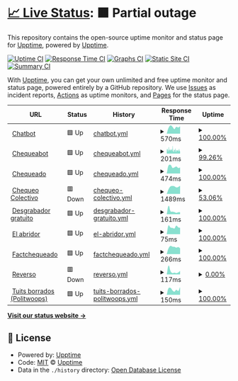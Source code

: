 # [📈 Live Status](https://upptime.github.io/upptime): <!--live status--> **🟧 Partial outage**

This repository contains the open-source uptime monitor and status page for [Upptime](https://upptime.js.org), powered by [Upptime](https://github.com/upptime/upptime).

[![Uptime CI](https://github.com/chequeado/status/workflows/Uptime%20CI/badge.svg)](https://github.com/chequeado/status/actions?query=workflow%3A%22Uptime+CI%22)
[![Response Time CI](https://github.com/chequeado/status/workflows/Response%20Time%20CI/badge.svg)](https://github.com/chequeado/status/actions?query=workflow%3A%22Response+Time+CI%22)
[![Graphs CI](https://github.com/chequeado/status/workflows/Graphs%20CI/badge.svg)](https://github.com/chequeado/status/actions?query=workflow%3A%22Graphs+CI%22)
[![Static Site CI](https://github.com/chequeado/status/workflows/Static%20Site%20CI/badge.svg)](https://github.com/chequeado/status/actions?query=workflow%3A%22Static+Site+CI%22)
[![Summary CI](https://github.com/chequeado/status/workflows/Summary%20CI/badge.svg)](https://github.com/chequeado/status/actions?query=workflow%3A%22Summary+CI%22)

With [Upptime](https://upptime.js.org), you can get your own unlimited and free uptime monitor and status page, powered entirely by a GitHub repository. We use [Issues](https://github.com/upptime/upptime/issues) as incident reports, [Actions](https://github.com/chequeado/status/actions) as uptime monitors, and [Pages](https://upptime.github.io/upptime) for the status page.

<!--start: status pages-->
<!-- This summary is generated by Upptime (https://github.com/upptime/upptime) -->
<!-- Do not edit this manually, your changes will be overwritten -->
<!-- prettier-ignore -->
| URL | Status | History | Response Time | Uptime |
| --- | ------ | ------- | ------------- | ------ |
| <img alt="" src="https://icons.duckduckgo.com/ip3/chequeado.com.ico" height="13"> [Chatbot](https://chequeado.com/chatbot) | 🟩 Up | [chatbot.yml](https://github.com/chequeado/status/commits/HEAD/history/chatbot.yml) | <details><summary><img alt="Response time graph" src="./graphs/chatbot/response-time-week.png" height="20"> 570ms</summary><br><a href="https://chequeado.github.io/status/history/chatbot"><img alt="Response time 656" src="https://img.shields.io/endpoint?url=https%3A%2F%2Fraw.githubusercontent.com%2Fchequeado%2Fstatus%2FHEAD%2Fapi%2Fchatbot%2Fresponse-time.json"></a><br><a href="https://chequeado.github.io/status/history/chatbot"><img alt="24-hour response time 439" src="https://img.shields.io/endpoint?url=https%3A%2F%2Fraw.githubusercontent.com%2Fchequeado%2Fstatus%2FHEAD%2Fapi%2Fchatbot%2Fresponse-time-day.json"></a><br><a href="https://chequeado.github.io/status/history/chatbot"><img alt="7-day response time 570" src="https://img.shields.io/endpoint?url=https%3A%2F%2Fraw.githubusercontent.com%2Fchequeado%2Fstatus%2FHEAD%2Fapi%2Fchatbot%2Fresponse-time-week.json"></a><br><a href="https://chequeado.github.io/status/history/chatbot"><img alt="30-day response time 544" src="https://img.shields.io/endpoint?url=https%3A%2F%2Fraw.githubusercontent.com%2Fchequeado%2Fstatus%2FHEAD%2Fapi%2Fchatbot%2Fresponse-time-month.json"></a><br><a href="https://chequeado.github.io/status/history/chatbot"><img alt="1-year response time 656" src="https://img.shields.io/endpoint?url=https%3A%2F%2Fraw.githubusercontent.com%2Fchequeado%2Fstatus%2FHEAD%2Fapi%2Fchatbot%2Fresponse-time-year.json"></a></details> | <details><summary><a href="https://chequeado.github.io/status/history/chatbot">100.00%</a></summary><a href="https://chequeado.github.io/status/history/chatbot"><img alt="All-time uptime 94.50%" src="https://img.shields.io/endpoint?url=https%3A%2F%2Fraw.githubusercontent.com%2Fchequeado%2Fstatus%2FHEAD%2Fapi%2Fchatbot%2Fuptime.json"></a><br><a href="https://chequeado.github.io/status/history/chatbot"><img alt="24-hour uptime 100.00%" src="https://img.shields.io/endpoint?url=https%3A%2F%2Fraw.githubusercontent.com%2Fchequeado%2Fstatus%2FHEAD%2Fapi%2Fchatbot%2Fuptime-day.json"></a><br><a href="https://chequeado.github.io/status/history/chatbot"><img alt="7-day uptime 100.00%" src="https://img.shields.io/endpoint?url=https%3A%2F%2Fraw.githubusercontent.com%2Fchequeado%2Fstatus%2FHEAD%2Fapi%2Fchatbot%2Fuptime-week.json"></a><br><a href="https://chequeado.github.io/status/history/chatbot"><img alt="30-day uptime 100.00%" src="https://img.shields.io/endpoint?url=https%3A%2F%2Fraw.githubusercontent.com%2Fchequeado%2Fstatus%2FHEAD%2Fapi%2Fchatbot%2Fuptime-month.json"></a><br><a href="https://chequeado.github.io/status/history/chatbot"><img alt="1-year uptime 94.50%" src="https://img.shields.io/endpoint?url=https%3A%2F%2Fraw.githubusercontent.com%2Fchequeado%2Fstatus%2FHEAD%2Fapi%2Fchatbot%2Fuptime-year.json"></a></details>
| <img alt="" src="https://icons.duckduckgo.com/ip3/chequeabot.com.ico" height="13"> [Chequeabot](https://chequeabot.com) | 🟩 Up | [chequeabot.yml](https://github.com/chequeado/status/commits/HEAD/history/chequeabot.yml) | <details><summary><img alt="Response time graph" src="./graphs/chequeabot/response-time-week.png" height="20"> 201ms</summary><br><a href="https://chequeado.github.io/status/history/chequeabot"><img alt="Response time 259" src="https://img.shields.io/endpoint?url=https%3A%2F%2Fraw.githubusercontent.com%2Fchequeado%2Fstatus%2FHEAD%2Fapi%2Fchequeabot%2Fresponse-time.json"></a><br><a href="https://chequeado.github.io/status/history/chequeabot"><img alt="24-hour response time 199" src="https://img.shields.io/endpoint?url=https%3A%2F%2Fraw.githubusercontent.com%2Fchequeado%2Fstatus%2FHEAD%2Fapi%2Fchequeabot%2Fresponse-time-day.json"></a><br><a href="https://chequeado.github.io/status/history/chequeabot"><img alt="7-day response time 201" src="https://img.shields.io/endpoint?url=https%3A%2F%2Fraw.githubusercontent.com%2Fchequeado%2Fstatus%2FHEAD%2Fapi%2Fchequeabot%2Fresponse-time-week.json"></a><br><a href="https://chequeado.github.io/status/history/chequeabot"><img alt="30-day response time 218" src="https://img.shields.io/endpoint?url=https%3A%2F%2Fraw.githubusercontent.com%2Fchequeado%2Fstatus%2FHEAD%2Fapi%2Fchequeabot%2Fresponse-time-month.json"></a><br><a href="https://chequeado.github.io/status/history/chequeabot"><img alt="1-year response time 259" src="https://img.shields.io/endpoint?url=https%3A%2F%2Fraw.githubusercontent.com%2Fchequeado%2Fstatus%2FHEAD%2Fapi%2Fchequeabot%2Fresponse-time-year.json"></a></details> | <details><summary><a href="https://chequeado.github.io/status/history/chequeabot">99.26%</a></summary><a href="https://chequeado.github.io/status/history/chequeabot"><img alt="All-time uptime 99.94%" src="https://img.shields.io/endpoint?url=https%3A%2F%2Fraw.githubusercontent.com%2Fchequeado%2Fstatus%2FHEAD%2Fapi%2Fchequeabot%2Fuptime.json"></a><br><a href="https://chequeado.github.io/status/history/chequeabot"><img alt="24-hour uptime 96.96%" src="https://img.shields.io/endpoint?url=https%3A%2F%2Fraw.githubusercontent.com%2Fchequeado%2Fstatus%2FHEAD%2Fapi%2Fchequeabot%2Fuptime-day.json"></a><br><a href="https://chequeado.github.io/status/history/chequeabot"><img alt="7-day uptime 99.26%" src="https://img.shields.io/endpoint?url=https%3A%2F%2Fraw.githubusercontent.com%2Fchequeado%2Fstatus%2FHEAD%2Fapi%2Fchequeabot%2Fuptime-week.json"></a><br><a href="https://chequeado.github.io/status/history/chequeabot"><img alt="30-day uptime 99.83%" src="https://img.shields.io/endpoint?url=https%3A%2F%2Fraw.githubusercontent.com%2Fchequeado%2Fstatus%2FHEAD%2Fapi%2Fchequeabot%2Fuptime-month.json"></a><br><a href="https://chequeado.github.io/status/history/chequeabot"><img alt="1-year uptime 99.94%" src="https://img.shields.io/endpoint?url=https%3A%2F%2Fraw.githubusercontent.com%2Fchequeado%2Fstatus%2FHEAD%2Fapi%2Fchequeabot%2Fuptime-year.json"></a></details>
| <img alt="" src="https://icons.duckduckgo.com/ip3/chequeado.com.ico" height="13"> [Chequeado](https://chequeado.com) | 🟩 Up | [chequeado.yml](https://github.com/chequeado/status/commits/HEAD/history/chequeado.yml) | <details><summary><img alt="Response time graph" src="./graphs/chequeado/response-time-week.png" height="20"> 474ms</summary><br><a href="https://chequeado.github.io/status/history/chequeado"><img alt="Response time 4554" src="https://img.shields.io/endpoint?url=https%3A%2F%2Fraw.githubusercontent.com%2Fchequeado%2Fstatus%2FHEAD%2Fapi%2Fchequeado%2Fresponse-time.json"></a><br><a href="https://chequeado.github.io/status/history/chequeado"><img alt="24-hour response time 419" src="https://img.shields.io/endpoint?url=https%3A%2F%2Fraw.githubusercontent.com%2Fchequeado%2Fstatus%2FHEAD%2Fapi%2Fchequeado%2Fresponse-time-day.json"></a><br><a href="https://chequeado.github.io/status/history/chequeado"><img alt="7-day response time 474" src="https://img.shields.io/endpoint?url=https%3A%2F%2Fraw.githubusercontent.com%2Fchequeado%2Fstatus%2FHEAD%2Fapi%2Fchequeado%2Fresponse-time-week.json"></a><br><a href="https://chequeado.github.io/status/history/chequeado"><img alt="30-day response time 543" src="https://img.shields.io/endpoint?url=https%3A%2F%2Fraw.githubusercontent.com%2Fchequeado%2Fstatus%2FHEAD%2Fapi%2Fchequeado%2Fresponse-time-month.json"></a><br><a href="https://chequeado.github.io/status/history/chequeado"><img alt="1-year response time 4554" src="https://img.shields.io/endpoint?url=https%3A%2F%2Fraw.githubusercontent.com%2Fchequeado%2Fstatus%2FHEAD%2Fapi%2Fchequeado%2Fresponse-time-year.json"></a></details> | <details><summary><a href="https://chequeado.github.io/status/history/chequeado">100.00%</a></summary><a href="https://chequeado.github.io/status/history/chequeado"><img alt="All-time uptime 92.83%" src="https://img.shields.io/endpoint?url=https%3A%2F%2Fraw.githubusercontent.com%2Fchequeado%2Fstatus%2FHEAD%2Fapi%2Fchequeado%2Fuptime.json"></a><br><a href="https://chequeado.github.io/status/history/chequeado"><img alt="24-hour uptime 100.00%" src="https://img.shields.io/endpoint?url=https%3A%2F%2Fraw.githubusercontent.com%2Fchequeado%2Fstatus%2FHEAD%2Fapi%2Fchequeado%2Fuptime-day.json"></a><br><a href="https://chequeado.github.io/status/history/chequeado"><img alt="7-day uptime 100.00%" src="https://img.shields.io/endpoint?url=https%3A%2F%2Fraw.githubusercontent.com%2Fchequeado%2Fstatus%2FHEAD%2Fapi%2Fchequeado%2Fuptime-week.json"></a><br><a href="https://chequeado.github.io/status/history/chequeado"><img alt="30-day uptime 99.87%" src="https://img.shields.io/endpoint?url=https%3A%2F%2Fraw.githubusercontent.com%2Fchequeado%2Fstatus%2FHEAD%2Fapi%2Fchequeado%2Fuptime-month.json"></a><br><a href="https://chequeado.github.io/status/history/chequeado"><img alt="1-year uptime 92.83%" src="https://img.shields.io/endpoint?url=https%3A%2F%2Fraw.githubusercontent.com%2Fchequeado%2Fstatus%2FHEAD%2Fapi%2Fchequeado%2Fuptime-year.json"></a></details>
| <img alt="" src="https://icons.duckduckgo.com/ip3/chequeado.com.ico" height="13"> [Chequeo Colectivo](https://chequeado.com/colectivo) | 🟥 Down | [chequeo-colectivo.yml](https://github.com/chequeado/status/commits/HEAD/history/chequeo-colectivo.yml) | <details><summary><img alt="Response time graph" src="./graphs/chequeo-colectivo/response-time-week.png" height="20"> 1489ms</summary><br><a href="https://chequeado.github.io/status/history/chequeo-colectivo"><img alt="Response time 6600" src="https://img.shields.io/endpoint?url=https%3A%2F%2Fraw.githubusercontent.com%2Fchequeado%2Fstatus%2FHEAD%2Fapi%2Fchequeo-colectivo%2Fresponse-time.json"></a><br><a href="https://chequeado.github.io/status/history/chequeo-colectivo"><img alt="24-hour response time 0" src="https://img.shields.io/endpoint?url=https%3A%2F%2Fraw.githubusercontent.com%2Fchequeado%2Fstatus%2FHEAD%2Fapi%2Fchequeo-colectivo%2Fresponse-time-day.json"></a><br><a href="https://chequeado.github.io/status/history/chequeo-colectivo"><img alt="7-day response time 1489" src="https://img.shields.io/endpoint?url=https%3A%2F%2Fraw.githubusercontent.com%2Fchequeado%2Fstatus%2FHEAD%2Fapi%2Fchequeo-colectivo%2Fresponse-time-week.json"></a><br><a href="https://chequeado.github.io/status/history/chequeo-colectivo"><img alt="30-day response time 1391" src="https://img.shields.io/endpoint?url=https%3A%2F%2Fraw.githubusercontent.com%2Fchequeado%2Fstatus%2FHEAD%2Fapi%2Fchequeo-colectivo%2Fresponse-time-month.json"></a><br><a href="https://chequeado.github.io/status/history/chequeo-colectivo"><img alt="1-year response time 6600" src="https://img.shields.io/endpoint?url=https%3A%2F%2Fraw.githubusercontent.com%2Fchequeado%2Fstatus%2FHEAD%2Fapi%2Fchequeo-colectivo%2Fresponse-time-year.json"></a></details> | <details><summary><a href="https://chequeado.github.io/status/history/chequeo-colectivo">53.06%</a></summary><a href="https://chequeado.github.io/status/history/chequeo-colectivo"><img alt="All-time uptime 84.80%" src="https://img.shields.io/endpoint?url=https%3A%2F%2Fraw.githubusercontent.com%2Fchequeado%2Fstatus%2FHEAD%2Fapi%2Fchequeo-colectivo%2Fuptime.json"></a><br><a href="https://chequeado.github.io/status/history/chequeo-colectivo"><img alt="24-hour uptime 0.00%" src="https://img.shields.io/endpoint?url=https%3A%2F%2Fraw.githubusercontent.com%2Fchequeado%2Fstatus%2FHEAD%2Fapi%2Fchequeo-colectivo%2Fuptime-day.json"></a><br><a href="https://chequeado.github.io/status/history/chequeo-colectivo"><img alt="7-day uptime 53.06%" src="https://img.shields.io/endpoint?url=https%3A%2F%2Fraw.githubusercontent.com%2Fchequeado%2Fstatus%2FHEAD%2Fapi%2Fchequeo-colectivo%2Fuptime-week.json"></a><br><a href="https://chequeado.github.io/status/history/chequeo-colectivo"><img alt="30-day uptime 88.89%" src="https://img.shields.io/endpoint?url=https%3A%2F%2Fraw.githubusercontent.com%2Fchequeado%2Fstatus%2FHEAD%2Fapi%2Fchequeo-colectivo%2Fuptime-month.json"></a><br><a href="https://chequeado.github.io/status/history/chequeo-colectivo"><img alt="1-year uptime 84.80%" src="https://img.shields.io/endpoint?url=https%3A%2F%2Fraw.githubusercontent.com%2Fchequeado%2Fstatus%2FHEAD%2Fapi%2Fchequeo-colectivo%2Fuptime-year.json"></a></details>
| <img alt="" src="https://icons.duckduckgo.com/ip3/chequeabot.chequeado.com.ico" height="13"> [Desgrabador gratuito](https://chequeabot.chequeado.com/desgrabador/) | 🟩 Up | [desgrabador-gratuito.yml](https://github.com/chequeado/status/commits/HEAD/history/desgrabador-gratuito.yml) | <details><summary><img alt="Response time graph" src="./graphs/desgrabador-gratuito/response-time-week.png" height="20"> 161ms</summary><br><a href="https://chequeado.github.io/status/history/desgrabador-gratuito"><img alt="Response time 2430" src="https://img.shields.io/endpoint?url=https%3A%2F%2Fraw.githubusercontent.com%2Fchequeado%2Fstatus%2FHEAD%2Fapi%2Fdesgrabador-gratuito%2Fresponse-time.json"></a><br><a href="https://chequeado.github.io/status/history/desgrabador-gratuito"><img alt="24-hour response time 175" src="https://img.shields.io/endpoint?url=https%3A%2F%2Fraw.githubusercontent.com%2Fchequeado%2Fstatus%2FHEAD%2Fapi%2Fdesgrabador-gratuito%2Fresponse-time-day.json"></a><br><a href="https://chequeado.github.io/status/history/desgrabador-gratuito"><img alt="7-day response time 161" src="https://img.shields.io/endpoint?url=https%3A%2F%2Fraw.githubusercontent.com%2Fchequeado%2Fstatus%2FHEAD%2Fapi%2Fdesgrabador-gratuito%2Fresponse-time-week.json"></a><br><a href="https://chequeado.github.io/status/history/desgrabador-gratuito"><img alt="30-day response time 159" src="https://img.shields.io/endpoint?url=https%3A%2F%2Fraw.githubusercontent.com%2Fchequeado%2Fstatus%2FHEAD%2Fapi%2Fdesgrabador-gratuito%2Fresponse-time-month.json"></a><br><a href="https://chequeado.github.io/status/history/desgrabador-gratuito"><img alt="1-year response time 2430" src="https://img.shields.io/endpoint?url=https%3A%2F%2Fraw.githubusercontent.com%2Fchequeado%2Fstatus%2FHEAD%2Fapi%2Fdesgrabador-gratuito%2Fresponse-time-year.json"></a></details> | <details><summary><a href="https://chequeado.github.io/status/history/desgrabador-gratuito">100.00%</a></summary><a href="https://chequeado.github.io/status/history/desgrabador-gratuito"><img alt="All-time uptime 91.67%" src="https://img.shields.io/endpoint?url=https%3A%2F%2Fraw.githubusercontent.com%2Fchequeado%2Fstatus%2FHEAD%2Fapi%2Fdesgrabador-gratuito%2Fuptime.json"></a><br><a href="https://chequeado.github.io/status/history/desgrabador-gratuito"><img alt="24-hour uptime 100.00%" src="https://img.shields.io/endpoint?url=https%3A%2F%2Fraw.githubusercontent.com%2Fchequeado%2Fstatus%2FHEAD%2Fapi%2Fdesgrabador-gratuito%2Fuptime-day.json"></a><br><a href="https://chequeado.github.io/status/history/desgrabador-gratuito"><img alt="7-day uptime 100.00%" src="https://img.shields.io/endpoint?url=https%3A%2F%2Fraw.githubusercontent.com%2Fchequeado%2Fstatus%2FHEAD%2Fapi%2Fdesgrabador-gratuito%2Fuptime-week.json"></a><br><a href="https://chequeado.github.io/status/history/desgrabador-gratuito"><img alt="30-day uptime 100.00%" src="https://img.shields.io/endpoint?url=https%3A%2F%2Fraw.githubusercontent.com%2Fchequeado%2Fstatus%2FHEAD%2Fapi%2Fdesgrabador-gratuito%2Fuptime-month.json"></a><br><a href="https://chequeado.github.io/status/history/desgrabador-gratuito"><img alt="1-year uptime 91.67%" src="https://img.shields.io/endpoint?url=https%3A%2F%2Fraw.githubusercontent.com%2Fchequeado%2Fstatus%2FHEAD%2Fapi%2Fdesgrabador-gratuito%2Fuptime-year.json"></a></details>
| <img alt="" src="https://icons.duckduckgo.com/ip3/chequeado.com.ico" height="13"> [El abridor](https://chequeado.com/elabridor/) | 🟩 Up | [el-abridor.yml](https://github.com/chequeado/status/commits/HEAD/history/el-abridor.yml) | <details><summary><img alt="Response time graph" src="./graphs/el-abridor/response-time-week.png" height="20"> 75ms</summary><br><a href="https://chequeado.github.io/status/history/el-abridor"><img alt="Response time 122" src="https://img.shields.io/endpoint?url=https%3A%2F%2Fraw.githubusercontent.com%2Fchequeado%2Fstatus%2FHEAD%2Fapi%2Fel-abridor%2Fresponse-time.json"></a><br><a href="https://chequeado.github.io/status/history/el-abridor"><img alt="24-hour response time 76" src="https://img.shields.io/endpoint?url=https%3A%2F%2Fraw.githubusercontent.com%2Fchequeado%2Fstatus%2FHEAD%2Fapi%2Fel-abridor%2Fresponse-time-day.json"></a><br><a href="https://chequeado.github.io/status/history/el-abridor"><img alt="7-day response time 75" src="https://img.shields.io/endpoint?url=https%3A%2F%2Fraw.githubusercontent.com%2Fchequeado%2Fstatus%2FHEAD%2Fapi%2Fel-abridor%2Fresponse-time-week.json"></a><br><a href="https://chequeado.github.io/status/history/el-abridor"><img alt="30-day response time 76" src="https://img.shields.io/endpoint?url=https%3A%2F%2Fraw.githubusercontent.com%2Fchequeado%2Fstatus%2FHEAD%2Fapi%2Fel-abridor%2Fresponse-time-month.json"></a><br><a href="https://chequeado.github.io/status/history/el-abridor"><img alt="1-year response time 122" src="https://img.shields.io/endpoint?url=https%3A%2F%2Fraw.githubusercontent.com%2Fchequeado%2Fstatus%2FHEAD%2Fapi%2Fel-abridor%2Fresponse-time-year.json"></a></details> | <details><summary><a href="https://chequeado.github.io/status/history/el-abridor">100.00%</a></summary><a href="https://chequeado.github.io/status/history/el-abridor"><img alt="All-time uptime 92.18%" src="https://img.shields.io/endpoint?url=https%3A%2F%2Fraw.githubusercontent.com%2Fchequeado%2Fstatus%2FHEAD%2Fapi%2Fel-abridor%2Fuptime.json"></a><br><a href="https://chequeado.github.io/status/history/el-abridor"><img alt="24-hour uptime 100.00%" src="https://img.shields.io/endpoint?url=https%3A%2F%2Fraw.githubusercontent.com%2Fchequeado%2Fstatus%2FHEAD%2Fapi%2Fel-abridor%2Fuptime-day.json"></a><br><a href="https://chequeado.github.io/status/history/el-abridor"><img alt="7-day uptime 100.00%" src="https://img.shields.io/endpoint?url=https%3A%2F%2Fraw.githubusercontent.com%2Fchequeado%2Fstatus%2FHEAD%2Fapi%2Fel-abridor%2Fuptime-week.json"></a><br><a href="https://chequeado.github.io/status/history/el-abridor"><img alt="30-day uptime 100.00%" src="https://img.shields.io/endpoint?url=https%3A%2F%2Fraw.githubusercontent.com%2Fchequeado%2Fstatus%2FHEAD%2Fapi%2Fel-abridor%2Fuptime-month.json"></a><br><a href="https://chequeado.github.io/status/history/el-abridor"><img alt="1-year uptime 92.18%" src="https://img.shields.io/endpoint?url=https%3A%2F%2Fraw.githubusercontent.com%2Fchequeado%2Fstatus%2FHEAD%2Fapi%2Fel-abridor%2Fuptime-year.json"></a></details>
| <img alt="" src="https://icons.duckduckgo.com/ip3/factchequeado.com.ico" height="13"> [Factchequeado](https://factchequeado.com) | 🟩 Up | [factchequeado.yml](https://github.com/chequeado/status/commits/HEAD/history/factchequeado.yml) | <details><summary><img alt="Response time graph" src="./graphs/factchequeado/response-time-week.png" height="20"> 266ms</summary><br><a href="https://chequeado.github.io/status/history/factchequeado"><img alt="Response time 247" src="https://img.shields.io/endpoint?url=https%3A%2F%2Fraw.githubusercontent.com%2Fchequeado%2Fstatus%2FHEAD%2Fapi%2Ffactchequeado%2Fresponse-time.json"></a><br><a href="https://chequeado.github.io/status/history/factchequeado"><img alt="24-hour response time 230" src="https://img.shields.io/endpoint?url=https%3A%2F%2Fraw.githubusercontent.com%2Fchequeado%2Fstatus%2FHEAD%2Fapi%2Ffactchequeado%2Fresponse-time-day.json"></a><br><a href="https://chequeado.github.io/status/history/factchequeado"><img alt="7-day response time 266" src="https://img.shields.io/endpoint?url=https%3A%2F%2Fraw.githubusercontent.com%2Fchequeado%2Fstatus%2FHEAD%2Fapi%2Ffactchequeado%2Fresponse-time-week.json"></a><br><a href="https://chequeado.github.io/status/history/factchequeado"><img alt="30-day response time 251" src="https://img.shields.io/endpoint?url=https%3A%2F%2Fraw.githubusercontent.com%2Fchequeado%2Fstatus%2FHEAD%2Fapi%2Ffactchequeado%2Fresponse-time-month.json"></a><br><a href="https://chequeado.github.io/status/history/factchequeado"><img alt="1-year response time 247" src="https://img.shields.io/endpoint?url=https%3A%2F%2Fraw.githubusercontent.com%2Fchequeado%2Fstatus%2FHEAD%2Fapi%2Ffactchequeado%2Fresponse-time-year.json"></a></details> | <details><summary><a href="https://chequeado.github.io/status/history/factchequeado">100.00%</a></summary><a href="https://chequeado.github.io/status/history/factchequeado"><img alt="All-time uptime 99.93%" src="https://img.shields.io/endpoint?url=https%3A%2F%2Fraw.githubusercontent.com%2Fchequeado%2Fstatus%2FHEAD%2Fapi%2Ffactchequeado%2Fuptime.json"></a><br><a href="https://chequeado.github.io/status/history/factchequeado"><img alt="24-hour uptime 100.00%" src="https://img.shields.io/endpoint?url=https%3A%2F%2Fraw.githubusercontent.com%2Fchequeado%2Fstatus%2FHEAD%2Fapi%2Ffactchequeado%2Fuptime-day.json"></a><br><a href="https://chequeado.github.io/status/history/factchequeado"><img alt="7-day uptime 100.00%" src="https://img.shields.io/endpoint?url=https%3A%2F%2Fraw.githubusercontent.com%2Fchequeado%2Fstatus%2FHEAD%2Fapi%2Ffactchequeado%2Fuptime-week.json"></a><br><a href="https://chequeado.github.io/status/history/factchequeado"><img alt="30-day uptime 100.00%" src="https://img.shields.io/endpoint?url=https%3A%2F%2Fraw.githubusercontent.com%2Fchequeado%2Fstatus%2FHEAD%2Fapi%2Ffactchequeado%2Fuptime-month.json"></a><br><a href="https://chequeado.github.io/status/history/factchequeado"><img alt="1-year uptime 99.93%" src="https://img.shields.io/endpoint?url=https%3A%2F%2Fraw.githubusercontent.com%2Fchequeado%2Fstatus%2FHEAD%2Fapi%2Ffactchequeado%2Fuptime-year.json"></a></details>
| <img alt="" src="https://icons.duckduckgo.com/ip3/reversoar.com.ico" height="13"> [Reverso](https://reversoar.com) | 🟥 Down | [reverso.yml](https://github.com/chequeado/status/commits/HEAD/history/reverso.yml) | <details><summary><img alt="Response time graph" src="./graphs/reverso/response-time-week.png" height="20"> 117ms</summary><br><a href="https://chequeado.github.io/status/history/reverso"><img alt="Response time 1370" src="https://img.shields.io/endpoint?url=https%3A%2F%2Fraw.githubusercontent.com%2Fchequeado%2Fstatus%2FHEAD%2Fapi%2Freverso%2Fresponse-time.json"></a><br><a href="https://chequeado.github.io/status/history/reverso"><img alt="24-hour response time 130" src="https://img.shields.io/endpoint?url=https%3A%2F%2Fraw.githubusercontent.com%2Fchequeado%2Fstatus%2FHEAD%2Fapi%2Freverso%2Fresponse-time-day.json"></a><br><a href="https://chequeado.github.io/status/history/reverso"><img alt="7-day response time 117" src="https://img.shields.io/endpoint?url=https%3A%2F%2Fraw.githubusercontent.com%2Fchequeado%2Fstatus%2FHEAD%2Fapi%2Freverso%2Fresponse-time-week.json"></a><br><a href="https://chequeado.github.io/status/history/reverso"><img alt="30-day response time 118" src="https://img.shields.io/endpoint?url=https%3A%2F%2Fraw.githubusercontent.com%2Fchequeado%2Fstatus%2FHEAD%2Fapi%2Freverso%2Fresponse-time-month.json"></a><br><a href="https://chequeado.github.io/status/history/reverso"><img alt="1-year response time 1370" src="https://img.shields.io/endpoint?url=https%3A%2F%2Fraw.githubusercontent.com%2Fchequeado%2Fstatus%2FHEAD%2Fapi%2Freverso%2Fresponse-time-year.json"></a></details> | <details><summary><a href="https://chequeado.github.io/status/history/reverso">0.00%</a></summary><a href="https://chequeado.github.io/status/history/reverso"><img alt="All-time uptime 32.95%" src="https://img.shields.io/endpoint?url=https%3A%2F%2Fraw.githubusercontent.com%2Fchequeado%2Fstatus%2FHEAD%2Fapi%2Freverso%2Fuptime.json"></a><br><a href="https://chequeado.github.io/status/history/reverso"><img alt="24-hour uptime 0.00%" src="https://img.shields.io/endpoint?url=https%3A%2F%2Fraw.githubusercontent.com%2Fchequeado%2Fstatus%2FHEAD%2Fapi%2Freverso%2Fuptime-day.json"></a><br><a href="https://chequeado.github.io/status/history/reverso"><img alt="7-day uptime 0.00%" src="https://img.shields.io/endpoint?url=https%3A%2F%2Fraw.githubusercontent.com%2Fchequeado%2Fstatus%2FHEAD%2Fapi%2Freverso%2Fuptime-week.json"></a><br><a href="https://chequeado.github.io/status/history/reverso"><img alt="30-day uptime 1.38%" src="https://img.shields.io/endpoint?url=https%3A%2F%2Fraw.githubusercontent.com%2Fchequeado%2Fstatus%2FHEAD%2Fapi%2Freverso%2Fuptime-month.json"></a><br><a href="https://chequeado.github.io/status/history/reverso"><img alt="1-year uptime 32.95%" src="https://img.shields.io/endpoint?url=https%3A%2F%2Fraw.githubusercontent.com%2Fchequeado%2Fstatus%2FHEAD%2Fapi%2Freverso%2Fuptime-year.json"></a></details>
| <img alt="" src="https://icons.duckduckgo.com/ip3/chequeado.com.ico" height="13"> [Tuits borrados (Politwoops)](https://chequeado.com/tuitsborrados) | 🟩 Up | [tuits-borrados-politwoops.yml](https://github.com/chequeado/status/commits/HEAD/history/tuits-borrados-politwoops.yml) | <details><summary><img alt="Response time graph" src="./graphs/tuits-borrados-politwoops/response-time-week.png" height="20"> 150ms</summary><br><a href="https://chequeado.github.io/status/history/tuits-borrados-politwoops"><img alt="Response time 122" src="https://img.shields.io/endpoint?url=https%3A%2F%2Fraw.githubusercontent.com%2Fchequeado%2Fstatus%2FHEAD%2Fapi%2Ftuits-borrados-politwoops%2Fresponse-time.json"></a><br><a href="https://chequeado.github.io/status/history/tuits-borrados-politwoops"><img alt="24-hour response time 205" src="https://img.shields.io/endpoint?url=https%3A%2F%2Fraw.githubusercontent.com%2Fchequeado%2Fstatus%2FHEAD%2Fapi%2Ftuits-borrados-politwoops%2Fresponse-time-day.json"></a><br><a href="https://chequeado.github.io/status/history/tuits-borrados-politwoops"><img alt="7-day response time 150" src="https://img.shields.io/endpoint?url=https%3A%2F%2Fraw.githubusercontent.com%2Fchequeado%2Fstatus%2FHEAD%2Fapi%2Ftuits-borrados-politwoops%2Fresponse-time-week.json"></a><br><a href="https://chequeado.github.io/status/history/tuits-borrados-politwoops"><img alt="30-day response time 144" src="https://img.shields.io/endpoint?url=https%3A%2F%2Fraw.githubusercontent.com%2Fchequeado%2Fstatus%2FHEAD%2Fapi%2Ftuits-borrados-politwoops%2Fresponse-time-month.json"></a><br><a href="https://chequeado.github.io/status/history/tuits-borrados-politwoops"><img alt="1-year response time 122" src="https://img.shields.io/endpoint?url=https%3A%2F%2Fraw.githubusercontent.com%2Fchequeado%2Fstatus%2FHEAD%2Fapi%2Ftuits-borrados-politwoops%2Fresponse-time-year.json"></a></details> | <details><summary><a href="https://chequeado.github.io/status/history/tuits-borrados-politwoops">100.00%</a></summary><a href="https://chequeado.github.io/status/history/tuits-borrados-politwoops"><img alt="All-time uptime 92.13%" src="https://img.shields.io/endpoint?url=https%3A%2F%2Fraw.githubusercontent.com%2Fchequeado%2Fstatus%2FHEAD%2Fapi%2Ftuits-borrados-politwoops%2Fuptime.json"></a><br><a href="https://chequeado.github.io/status/history/tuits-borrados-politwoops"><img alt="24-hour uptime 100.00%" src="https://img.shields.io/endpoint?url=https%3A%2F%2Fraw.githubusercontent.com%2Fchequeado%2Fstatus%2FHEAD%2Fapi%2Ftuits-borrados-politwoops%2Fuptime-day.json"></a><br><a href="https://chequeado.github.io/status/history/tuits-borrados-politwoops"><img alt="7-day uptime 100.00%" src="https://img.shields.io/endpoint?url=https%3A%2F%2Fraw.githubusercontent.com%2Fchequeado%2Fstatus%2FHEAD%2Fapi%2Ftuits-borrados-politwoops%2Fuptime-week.json"></a><br><a href="https://chequeado.github.io/status/history/tuits-borrados-politwoops"><img alt="30-day uptime 100.00%" src="https://img.shields.io/endpoint?url=https%3A%2F%2Fraw.githubusercontent.com%2Fchequeado%2Fstatus%2FHEAD%2Fapi%2Ftuits-borrados-politwoops%2Fuptime-month.json"></a><br><a href="https://chequeado.github.io/status/history/tuits-borrados-politwoops"><img alt="1-year uptime 92.13%" src="https://img.shields.io/endpoint?url=https%3A%2F%2Fraw.githubusercontent.com%2Fchequeado%2Fstatus%2FHEAD%2Fapi%2Ftuits-borrados-politwoops%2Fuptime-year.json"></a></details>

<!--end: status pages-->

[**Visit our status website →**](https://upptime.github.io/upptime)

## 📄 License

- Powered by: [Upptime](https://github.com/upptime/upptime)
- Code: [MIT](./LICENSE) © [Upptime](https://upptime.js.org)
- Data in the `./history` directory: [Open Database License](https://opendatacommons.org/licenses/odbl/1-0/)
